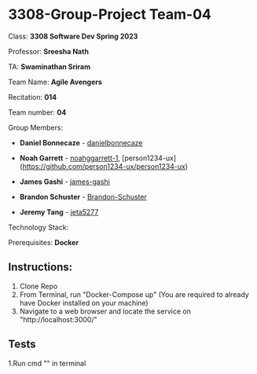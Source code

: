 
# 3308-Group-Project Team-04

Class: **3308 Software Dev Spring 2023**

Professor: **Sreesha Nath**

TA: **Swaminathan Sriram**

Team Name: **Agile Avengers**

Recitation: **014**

Team number: **04**

Group Members:

-   **Daniel Bonnecaze** - [danielbonnecaze](https://github.com/dbcolobuff)
    
-   **Noah Garrett** - [noahggarrett-1](https://github.com/noahggarrett-1), [person1234-ux] (https://github.com/person1234-ux/person1234-ux)
    
-   **James Gashi** - [james-gashi](https://github.com/james-gashi)
    
-   **Brandon Schuster** - [Brandon-Schuster](https://github.com/Brandon-Schuster)
- **Jeremy Tang** - [jeta5277](https://github.com/jeta5277)

Technology Stack: 

Prerequisites: **Docker**

Instructions:
- 
1. Clone Repo
2. From Terminal, run "Docker-Compose up" (You are required to already have Docker installed on your machine)
3. Navigate to a web browser and locate the service on "http://localhost:3000/"

Tests
-
1.Run cmd "" in terminal

<!-- Brief Application description

Contributors - In this case, it will be the team Members

Technology Stack used for the project

Prerequisites to run the application - Any software that needs to be installed to run the application

Instructions on how to run the application locally.

How to run the tests

Link to the deployed application -->

